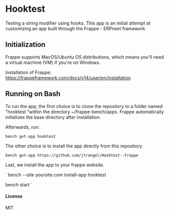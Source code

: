 # Hooktest

Testing a string modifier using hooks. This app is an initial attempt at customizing an app built through the Frappe - ERPnext framework.

## Initialization

Frappe supports MacOS/Ubuntu OS distributions, which means you'll need a virtual machine (VM) if you're on Windows.

Installation of Frappe: https://frappeframework.com/docs/v14/user/en/installation

## Running on Bash

To run the app, the first choice is to clone the repository to a folder named "hooktest "within the directory ~/frappe-bench/apps. Frappe automatically initializes the base directory after installation.


Afterwards, run:

`bench get-app hooktest`

The other choice is to install the app directly from this repository.

`
bench get-app https://github.com/jtrangel/Hooktest--Frappe
`

Last, we install the app to your frappe website.

`
bench --site yoursite.com install-app hooktest

bench start
`



#### License

MIT
